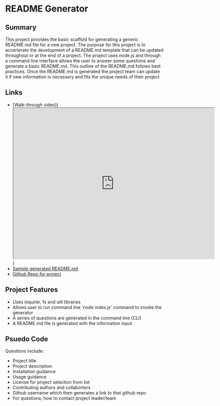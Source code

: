 # README Generator
## Summary
This project provides the basic scaffold for generating a generic README.md file for a new project. The purpose for this project is to accerlerate the development of a README.md template that can be updated throughout or at the end of a project. The project uses node.js and through a command line interface allows the user to answer some questions and generate a basic README.md. This outline of the README.md follows best practices. Once the README.md is generated the project team can update it if new information is necessary and fits the unique needs of their project. 

## Links
* [Walk-through video](<iframe src="https://drive.google.com/file/d/1VI2xffD8T0i9z_5-jzXTzPm6d4xY6rsP/preview" width="640" height="480"></iframe>)
* [Sample generated README.md](https://github.com/Shawn-Morgan/README_generator/blob/master/Develop/README.md)
* [Github Repo for project](https://github.com/Shawn-Morgan/README_generator)

## Project Features
* Uses inquirer, fs and util libraries
* Allows user to run command line 'node index.js' command to invoke the generator
* A series of questions are generated in the command line (CLI)
* A README.md file is generated with the information input

## Psuedo Code
Questions include:
* Project title
* Project description
* Installation guidance
* Usage guidance
* License for project selection from list
* Contributing authors and collabortors 
* Github username which then generates a link to that github repo
* For questions, how to contact project leader/team